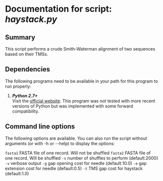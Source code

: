 <!--General layout and various text copied from https://github.com/SaierLaboratory/TCDBtools/blob/master/manuals/famXpander.md-->

# Documentation for script: _haystack.py_

## Summary
This script performs a crude Smith-Waterman alignment of two sequences based on their TMSs.

## Dependencies
The following programs need to be available in your path for this program to run properly:

1. **_Python 2.7+_**  
Visit the [official website](https://www.python.org/). 
This program was not tested with more recent versions of Python but was implemented with some forward compatibility.

## Command line options
The following options are available. 
You can also run the script without arguments (or with -h or --help) to display the options:

`fasta1` FASTA file of one record. Will not be shuffled
`fasta2` FASTA file of one record. Will be shuffled
`-s` number of shuffles to perform (default:2000}
`-v` verbose output
`-g` gap opening cost for needle (default:10.0)
`-e` gap extension cost for needle (default:0.5)
`-t` TMS gap cost for haystack (default:1.0)
